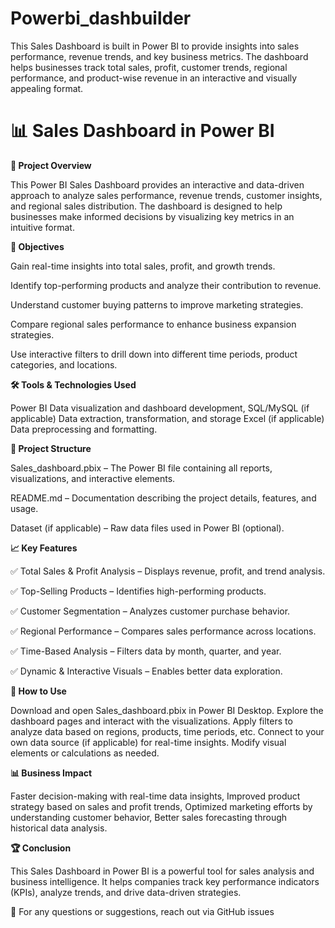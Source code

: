 # Powerbi_dashbuilder
This Sales Dashboard is built in Power BI to provide insights into sales performance, revenue trends, and key business metrics. The dashboard helps businesses track total sales, profit, customer trends, regional performance, and product-wise revenue in an interactive and visually appealing format.

# 📊 Sales Dashboard in Power BI

**📌 Project Overview**

This Power BI Sales Dashboard provides an interactive and data-driven approach to analyze sales performance, revenue trends, customer insights, and regional sales distribution. The dashboard is designed to help businesses make informed decisions by visualizing key metrics in an intuitive format.


**🎯 Objectives**

Gain real-time insights into total sales, profit, and growth trends.

Identify top-performing products and analyze their contribution to revenue.

Understand customer buying patterns to improve marketing strategies.

Compare regional sales performance to enhance business expansion strategies.

Use interactive filters to drill down into different time periods, product categories, and locations.


**🛠️ Tools & Technologies Used**

Power BI	Data visualization and dashboard development,
SQL/MySQL (if applicable)	Data extraction, transformation, and storage
Excel (if applicable)	Data preprocessing and formatting.


**📂 Project Structure**

Sales_dashboard.pbix – The Power BI file containing all reports, visualizations, and interactive elements.

README.md – Documentation describing the project details, features, and usage.

Dataset (if applicable) – Raw data files used in Power BI (optional).


**📈 Key Features**

✅ Total Sales & Profit Analysis – Displays revenue, profit, and trend analysis.

✅ Top-Selling Products – Identifies high-performing products.

✅ Customer Segmentation – Analyzes customer purchase behavior.

✅ Regional Performance – Compares sales performance across locations.

✅ Time-Based Analysis – Filters data by month, quarter, and year.

✅ Dynamic & Interactive Visuals – Enables better data exploration.

**🚀 How to Use**

Download and open Sales_dashboard.pbix in Power BI Desktop.
Explore the dashboard pages and interact with the visualizations.
Apply filters to analyze data based on regions, products, time periods, etc.
Connect to your own data source (if applicable) for real-time insights.
Modify visual elements or calculations as needed.


**📊 Business Impact**

Faster decision-making with real-time data insights,
Improved product strategy based on sales and profit trends,
Optimized marketing efforts by understanding customer behavior,
Better sales forecasting through historical data analysis.


**🏆 Conclusion**

This Sales Dashboard in Power BI is a powerful tool for sales analysis and business intelligence. It helps companies track key performance indicators (KPIs), analyze trends, and drive data-driven strategies.



📩 For any questions or suggestions, reach out via GitHub issues

